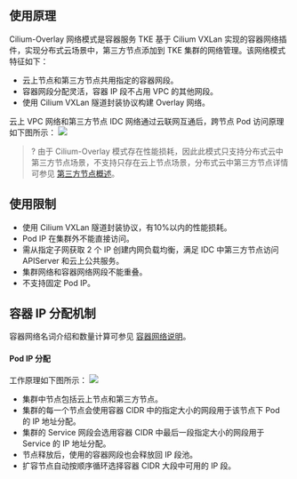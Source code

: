 
## 使用原理
Cilium-Overlay 网络模式是容器服务 TKE 基于 Cilium VXLan 实现的容器网络插件，实现分布式云场景中，第三方节点添加到 TKE 集群的网络管理。该网络模式特征如下：
- 云上节点和第三方节点共用指定的容器网段。
- 容器网段分配灵活，容器 IP 段不占用 VPC 的其他网段。
- 使用 Cilium VXLan 隧道封装协议构建 Overlay 网络。

云上 VPC 网络和第三方节点 IDC 网络通过云联网互通后，跨节点 Pod 访问原理如下图所示：
![](https://qcloudimg.tencent-cloud.cn/raw/c09deb3c0e07b777a436c62945055158.png)
 
>? 由于 Cilium-Overlay 模式存在性能损耗，因此此模式只支持分布式云中第三方节点场景，不支持只存在云上节点场景，分布式云中第三方节点详情可参见 [第三方节点概述](https://cloud.tencent.com/document/product/457/57916)。

 
 
## 使用限制
- 使用 Cilium VXLan 隧道封装协议，有10%以内的性能损耗。
- Pod IP 在集群外不能直接访问。
- 需从指定子网获取 2 个 IP 创建内网负载均衡，满足 IDC 中第三方节点访问 APIServer 和云上公共服务。
- 集群网络和容器网络网段不能重叠。
- 不支持固定 Pod IP。


## 容器 IP 分配机制
容器网络名词介绍和数量计算可参见 [容器网络说明](https://cloud.tencent.com/document/product/457/50353#.E5.AE.B9.E5.99.A8.E7.BD.91.E7.BB.9C.E8.AF.B4.E6.98.8E.3Ca-id.3D.22annotation.22.3E.3C.2Fa.3E)。


#### Pod IP 分配
工作原理如下图所示：
![](https://qcloudimg.tencent-cloud.cn/raw/0d460871c1e8c756560f533bf5d75474.png)

- 集群中节点包括云上节点和第三方节点。
- 集群的每一个节点会使用容器 CIDR 中的指定大小的网段用于该节点下 Pod 的 IP 地址分配。
- 集群的 Service 网段会选用容器 CIDR 中最后一段指定大小的网段用于 Service 的 IP 地址分配。
- 节点释放后，使用的容器网段也会释放回 IP 段池。
- 扩容节点自动按顺序循环选择容器 CIDR 大段中可用的 IP 段。
